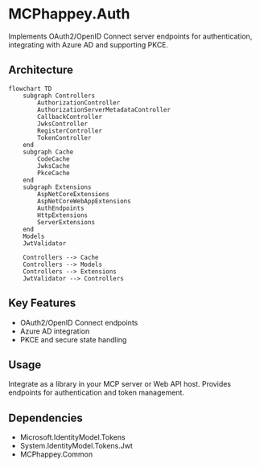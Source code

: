 # MCPhappey.Auth

Implements OAuth2/OpenID Connect server endpoints for authentication, integrating with Azure AD and supporting PKCE.

## Architecture

```mermaid
flowchart TD
    subgraph Controllers
        AuthorizationController
        AuthorizationServerMetadataController
        CallbackController
        JwksController
        RegisterController
        TokenController
    end
    subgraph Cache
        CodeCache
        JwksCache
        PkceCache
    end
    subgraph Extensions
        AspNetCoreExtensions
        AspNetCoreWebAppExtensions
        AuthEndpoints
        HttpExtensions
        ServerExtensions
    end
    Models
    JwtValidator

    Controllers --> Cache
    Controllers --> Models
    Controllers --> Extensions
    JwtValidator --> Controllers
```

## Key Features
- OAuth2/OpenID Connect endpoints
- Azure AD integration
- PKCE and secure state handling

## Usage

Integrate as a library in your MCP server or Web API host. Provides endpoints for authentication and token management.

## Dependencies
- Microsoft.IdentityModel.Tokens
- System.IdentityModel.Tokens.Jwt
- MCPhappey.Common
